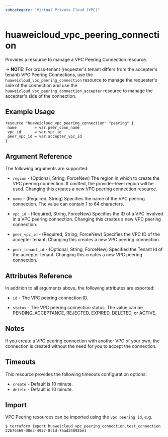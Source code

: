 ```yaml
---
subcategory: "Virtual Private Cloud (VPC)"
---
```


# huaweicloud_vpc_peering_connection

Provides a resource to manage a VPC Peering Connection resource.

-> **NOTE:** For cross-tenant (requester's tenant differs from the accepter's tenant) VPC Peering Connections, use
the `huaweicloud_vpc_peering_connection` resource to manage the requester's side of the connection and use
the `huaweicloud_vpc_peering_connection_accepter` resource to manage the accepter's side of the connection.

## Example Usage

 ```hcl
resource "huaweicloud_vpc_peering_connection" "peering" {
  name        = var.peer_conn_name
  vpc_id      = var.vpc_id
  peer_vpc_id = var.accepter_vpc_id
}
 ```

## Argument Reference

The following arguments are supported:

* `region` - (Optional, String, ForceNew) The region in which to create the VPC peering connection. If omitted, the
  provider-level region will be used. Changing this creates a new VPC peering connection resource.

* `name` - (Required, String) Specifies the name of the VPC peering connection. The value can contain 1 to 64
  characters.

* `vpc_id` - (Required, String, ForceNew) Specifies the ID of a VPC involved in a VPC peering connection. Changing this
  creates a new VPC peering connection.

* `peer_vpc_id` - (Required, String, ForceNew) Specifies the VPC ID of the accepter tenant. Changing this creates a new
  VPC peering connection.

* `peer_tenant_id` - (Optional, String, ForceNew) Specified the Tenant Id of the accepter tenant. Changing this creates
  a new VPC peering connection.

## Attributes Reference

In addition to all arguments above, the following attributes are exported:

* `id` - The VPC peering connection ID.

* `status` - The VPC peering connection status. The value can be PENDING_ACCEPTANCE, REJECTED, EXPIRED, DELETED, or
  ACTIVE.

## Notes

If you create a VPC peering connection with another VPC of your own, the connection is created without the need for you
to accept the connection.

## Timeouts

This resource provides the following timeouts configuration options:

* `create` - Default is 10 minute.
* `delete` - Default is 10 minute.

## Import

VPC Peering resources can be imported using the `vpc peering id`, e.g.

```
$ terraform import huaweicloud_vpc_peering_connection.test_connection 22b76469-08e3-4937-8c1d-7aad34892be1
```
